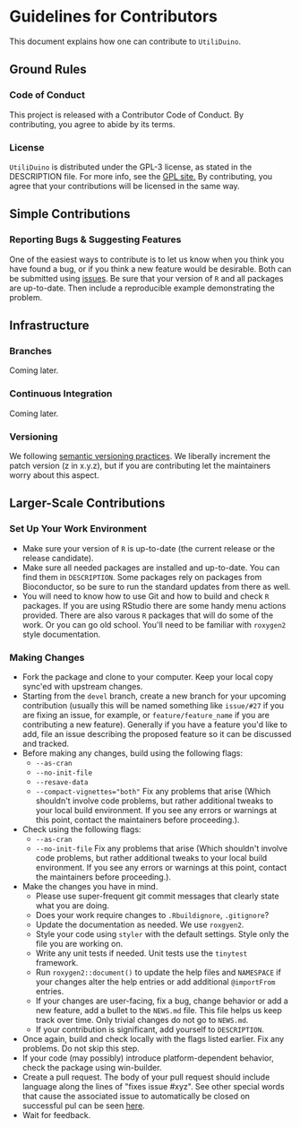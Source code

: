 # Guidelines for Contributors

This document explains how one can contribute to `UtiliDuino`.

## Ground Rules

### Code of Conduct

This project is released with a Contributor Code of Conduct.  By contributing, you agree to abide by its terms.

### License

`UtiliDuino` is distributed under the GPL-3 license, as stated in the DESCRIPTION file.  For more info, see the [GPL site.](https://gnu.org/licenses/gpl.html)  By contributing, you agree that your contributions will be licensed in the same way.

## Simple Contributions

### Reporting Bugs & Suggesting Features

One of the easiest ways to contribute is to let us know when you think you have found a bug, or if you think a new feature would be desirable.  Both can be submitted using [issues](https://github.com/bryanhanson/UtiliDuino/issues). Be sure that your version of `R` and all packages are up-to-date. Then include a reproducible example demonstrating the problem.

## Infrastructure

### Branches

Coming later.

### Continuous Integration

Coming later.

### Versioning

We following [semantic versioning practices](https:semver.org).  We liberally increment the patch version (z in x.y.z), but if you are contributing let the maintainers worry about this aspect.

## Larger-Scale Contributions

### Set Up Your Work Environment

* Make sure your version of `R` is up-to-date (the current release or the release candidate).
* Make sure all needed packages are installed and up-to-date.  You can find them in `DESCRIPTION`.  Some packages rely on packages from Bioconductor, so be sure to run the standard updates from there as well.
* You will need to know how to use Git and how to build and check `R` packages.  If you are using RStudio there are some handy menu actions provided.  There are also varous `R` packages that will do some of the work.  Or you can go old school.  You'll need to be familiar with `roxygen2` style documentation.

### Making Changes

* Fork the package and clone to your computer.  Keep your local copy sync'ed with upstream changes.
* Starting from the `devel` branch, create a new branch for your upcoming contribution (usually this will be named something like `issue/#27` if you are fixing an issue, for example, or `feature/feature_name` if you are contributing a new feature).  Generally if you have a feature you'd like to add, file an issue describing the proposed feature so it can be discussed and tracked.
* Before making any changes, build using the following flags:
  + `--as-cran`
  + `--no-init-file`
  + `--resave-data`
  + `--compact-vignettes="both"`
Fix any problems that arise (Which shouldn't involve code problems, but rather additional tweaks to your local build environment.  If you see any errors or warnings at this point, contact the maintainers before proceeding.).
* Check using the following flags:
  + `--as-cran`
  + `--no-init-file`
Fix any problems that arise (Which shouldn't involve code problems, but rather additional tweaks to your local build environment.  If you see any errors or warnings at this point, contact the maintainers before proceeding.).
* Make the changes you have in mind.
  + Please use super-frequent git commit messages that clearly state what you are doing.
  + Does your work require changes to `.Rbuildignore`, `.gitignore`?
  + Update the documentation as needed.  We use `roxgyen2`.
  + Style your code using `styler` with the default settings.  Style only the file you are working on.
  + Write any unit tests if needed. Unit tests use the `tinytest` framework.
  + Run `roxygen2::document()` to update the help files and `NAMESPACE` if your changes alter the help entries or add additional `@importFrom` entries.
  + If your changes are user-facing, fix a bug, change behavior or add a new feature, add a bullet to the `NEWS.md` file.  This file helps us keep track over time.  Only trivial changes do not go to `NEWS.md`.
  + If your contribution is significant, add yourself to `DESCRIPTION`.
* Once again, build and check locally with the flags listed earlier.  Fix any problems.  Do not skip this step.
* If your code (may possibly) introduce platform-dependent behavior, check the package using win-builder.
* Create a pull request. The body of your pull request should include language along the lines of "fixes issue #xyz".  See other special words that cause the associated issue to automatically be closed on successful pul can be seen [here](https://docs.github.com/en/github/managing-your-work-on-github/linking-a-pull-request-to-an-issue#linking-a-pull-request-to-an-issue-using-a-keyword).
* Wait for feedback.
